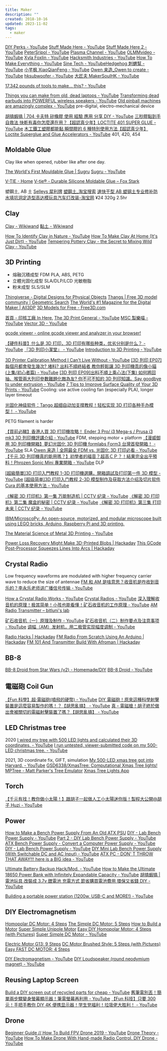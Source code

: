 ```yaml
---
title: Maker
description: ""
created: 2018-10-16
updated: 2023-11-02
tags:
  - maker
---
```


[DIY Perks - YouTube](https://www.youtube.com/@DIYPerks)
[Stuff Made Here - YouTube](https://www.youtube.com/@StuffMadeHere)
[Stuff Made Here 2 - YouTube](https://www.youtube.com/@StuffMadeHere2)
[PeterSripol - YouTube](https://www.youtube.com/@PeterSripol)
[Plasma Channel - YouTube](https://www.youtube.com/@PlasmaChannel)
[OLMMvideo - YouTube](https://www.youtube.com/@OLMMvideo)
[Xyla Foxlin - YouTube](https://www.youtube.com/@xylafoxlin)
[Hacksmith Industries - YouTube](https://www.youtube.com/@theHacksmith)
[How To Make Everything - YouTube](https://www.youtube.com/@htme)
[Sine Tech - YouTube](https://www.youtube.com/@sinetech19)[Hedgehog 刺蝟幫 - YouTube](https://www.youtube.com/@hedgehogTW)
[小芊枫 XiaoQianFeng - YouTube](https://www.youtube.com/@Xiaoqianfeng)
[Owen 来造\_Owen to create - YouTube](https://www.youtube.com/@owen_owentocreate121)
[hksubwoofer - YouTube](https://www.youtube.com/@hksubwoofer)
[大匠夫 MakerSoulHK - YouTube](https://www.youtube.com/@MakerSoulHK)

[17,342 pounds of tools to make... this? - YouTube](https://www.youtube.com/watch?v=SjJulcvTA7Y&t=62s)

[Things you can make from old, dead laptops - YouTube](https://www.youtube.com/watch?v=WLP_L7Mgz6M)
[Transforming dead earbuds into POWERFUL wireless speakers - YouTube](https://www.youtube.com/watch?v=zNHDbXAmY_0)
[Old pinball machines are amazingly complex - YouTube](https://www.youtube.com/watch?v=ue-1JoJQaEg) pre-digital, electro-mechanical device

[胡搞蝦搞 | 704 卡夫特 矽橡膠 使用 經驗 應用 分享 DIY - YouTube](https://www.youtube.com/watch?v=rDDcJQGJLEI)
[三秒膠黏到手自救法 快乾有毒你怎麼還在用？【超認真少年】LOCTITE 401 SUPER GLUE - YouTube](https://www.youtube.com/watch?v=oLcHF37QqIQ)
[木工鐵工塑膠都能黏 瞬間膠的 6 種特別使用方法【超認真少年】Loctite Superglue and Glue Accelerators - YouTube](https://www.youtube.com/watch?v=aakU0PKIzz4) 401, 420, 454

## Moldable Glue

Clay like when opened, rubber like after one day.

[The World's First Mouldable Glue | Sugru](https://sugru.com/)
[Sugru - YouTube](https://www.youtube.com/@sugru)

[V-TIE - Home](https://www.facebook.com/ALLABOUTVTIE/)
[V-tie® - Durable Silicone Moldable Glue – Fox Stark](https://foxstark.com/products/moldable-glue)

塑鋼土, AB 土
[Selleys 犀利牌](http://www.selleys.com.hk/zh-hant/products/details/27/)
[塑鋼土\_淘宝搜索](https://search.taobao.com/search?q=%E5%A1%91%E9%8B%BC%E5%9C%9F&commend=all&ssid=s5-e&search_type=item&atype=&filterFineness=)
[速快干型 AB 塑钢土专业修补防水填坑洞定造型高达模玩具汽车灯改装-淘宝网](https://item.taobao.com/item.htm?id=622337468328) ¥24 320g 2.5hr

## Clay

[Clay - Wikiwand](https://www.wikiwand.com/en/clay)
[黏土 - Wikiwand](https://www.wikiwand.com/zh-hant/%E9%BB%8F%E5%9C%9F)

[How To Identify Clay in Nature - YouTube](https://www.youtube.com/watch?v=nqiJJDzR3vw)
[How To Make Clay At Home (It's Just Dirt) - YouTube](https://www.youtube.com/watch?v=ca20JkKFAcE)
[Tempering Pottery Clay - the Secret to Mixing Wild Clay - YouTube](https://www.youtube.com/watch?v=uZZdLLCO8Iw)

## 3D Printing

- 熔融沉積成型 FDM
  PLA, ABS, PETG
- 立體光固化成型 SLA/DLP/LCD
  光敏樹脂
- 粉末成型 SLS/SLM

[Thingiverse - Digital Designs for Physical Objects](https://www.thingiverse.com/)
[Thangs | Free 3D model community | Geometric Search](https://www.thangs.com/)
[The World's #1 Magazine for the Digital Maker | All3DP](https://all3dp.com/)
[3D Models for Free - Free3D.com](https://free3d.com/)

[首頁 - 印核工廠 In Here.](https://inhere3d.com/)
[The 3D Print General - YouTube](https://www.youtube.com/@3DPrintGeneral)
[MSC 製樂喵 - YouTube](https://www.youtube.com/@MSCShopHK)
[Vector 3D - YouTube](https://www.youtube.com/@Vector3DP)

[gcode viewer - online gcode viewer and analyzer in your browser!](http://gcode.ws/)

[【硬件科普】什么是 3D 打印，3D 打印有哪些种类，优劣分别是什么？ - YouTube](https://www.youtube.com/watch?v=YqY6BbhkbGA)
[『3D 列印小潔堂』 - YouTube](https://www.youtube.com/playlist?list=PLtVJQPo_KE7vad_4nNTLlioaU94RN0023)
[Introduction to 3D Printing - YouTube](https://www.youtube.com/playlist?list=PLL3HlcMqxH5LmXMFLifsk031FZhVaL5np)

[3D Printer Calibration Method I Can't Live Without - YouTube](https://www.youtube.com/watch?v=dbWAhb40kG4)
[[3D 列印 EP07]每個月都會發生幾次? 堵料? 出料不順終結者 教你輕鬆讓 3D 列印機乖的像小貓(上集/初心者篇) - YouTube](https://www.youtube.com/watch?v=x-BnrgAzZwU)
[[3D 列印 EP09]出料不順上乘心法(下集) 如何將回抽、喉管兩大列印參數難題化敵為友? 你不可不知的 3D 列印知識。Say goodbye to under extrusion - YouTube](https://www.youtube.com/watch?v=NoNFROpC7k8)
[7 Tips to Improve Surface Quality of Your 3D Prints - YouTube](https://www.youtube.com/watch?v=eHn5IJeLCoQ)
Cooling: use active cooling fan (especially PLA), longer layer timeout

[光固化神级软件：Tango 超细自动加支撑教程！轻松实现 3D 打印各种手办模型！ - YouTube](https://www.youtube.com/watch?v=2Y5hD_KY9VE)

PETG filament is harder

[【買前必睇】香港人買 3D 打印機攻略！ Ender 3 Pro/ i3 Mega-s / Prusa i3 mk3 3D 列印機評講介紹 - YouTube](https://www.youtube.com/watch?v=ozrZP6ODV3U) FDM, stepping motor + platform
[【漫威御用 3D 列印機開箱】夢幻光固化 3D 列印機 formlabs Form3 台灣首發開箱！ - YouTube](https://www.youtube.com/watch?v=0J5k3AEzXpU) SLA
[Owen 来造 | 全网最全 FDM vs. 光固化 3D 打印必看 - YouTube](https://www.youtube.com/watch?v=9zdQj5gDGes)
[【千元 3D 列印機真的能用嗎？】初學者的福音？超高ＣＰ？！結果完全出乎預料！Phrozen Sonic Mini 專業開箱 - YouTube](https://www.youtube.com/watch?v=GF93v88nSfw) DLP

[[超級簡單]3D 打印入門教程 1-3D 打印機選購，開箱調試及打印第一件 3D 模型 - YouTube](https://www.youtube.com/watch?v=CRMera1Szzs)
[[超级简单]3D 打印入门教程 2-3D 模型制作及获取方法介绍及切片软件 Cura 的基本使用方法 - YouTube](https://www.youtube.com/watch?v=Rn6Si93cVeQ)

[《解密 3D 打印机》第一集 万能制造机 | CCTV 纪录 - YouTube](https://www.youtube.com/watch?v=B4pd3z2J39w)
[《解密 3D 打印机》第二集 魔盒的秘密 | CCTV 纪录 - YouTube](https://www.youtube.com/watch?v=3-GNgDWJ7Bs)
[《解密 3D 打印机》第三集 打印未来 | CCTV 纪录 - YouTube](https://www.youtube.com/watch?v=X1sTUXGm_VI)

[IBM/MicroscoPy: An open-source, motorized, and modular microscope built using LEGO bricks, Arduino, Raspberry Pi and 3D printing.](https://github.com/IBM/MicroscoPy)

[The Material Science of Metal 3D Printing - YouTube](https://www.youtube.com/watch?v=fzBRYsiyxjI)

[Power Loss Recovery Might Make 3D-Printed Blobs | Hackaday](https://hackaday.com/2022/10/10/power-loss-recovery-might-make-3d-printed-blobs/)
[This GCode Post-Processor Squeezes Lines Into Arcs | Hackaday](https://hackaday.com/2020/11/03/this-gcode-post-processor-squeezes-lines-into-arcs/)

## Crystal Radio

Low frequency waveforms are modulated with higher frequency carrier wave to reduce the size of antennae
[FM 和 AM 是啥意思？收音机是咋收到音乐的？李永乐老师讲广播信号传输 - YouTube](https://www.youtube.com/watch?v=ckAflJSt5-4)

[How a Crystal Radio Works - YouTube](https://www.youtube.com/watch?v=0-PParSmwtE)
[Crystal Radios - YouTube](https://www.youtube.com/playlist?list=PLFsZmHTZL-zlSltC6ELZW9PK4ks7wgPRz)
[深入理解收音机的原理！极其简单！小孩也能看懂！矿石收音机的工作原理 - YouTube](https://www.youtube.com/watch?v=d_5F-iUXSVY)
[AM Radio Transmitter – bitluni's lab](http://bitluni.net/am-radio-transmitter/)

[矿石收音机（一）原理及制作 - YouTube](https://www.youtube.com/watch?v=LOscWymmm8Y)
[矿石收音机（二）制作要点及注意事项 - YouTube](https://www.youtube.com/watch?v=rvaUH0Zd2NY)
[调幅（AM）发射机，用二极管实现幅度调制 - YouTube](https://www.youtube.com/watch?v=k1uYluW9x0I)

[Radio Hacks | Hackaday](https://hackaday.com/category/radio-hacks/)
[FM Radio From Scratch Using An Arduino | Hackaday](https://hackaday.com/2020/12/04/fm-radio-from-scratch-using-an-arduino/)
[FM 101 And Transmitter Build With Afroman | Hackaday](https://hackaday.com/2016/01/09/fm-101-and-transmitter-build-with-afroman/)

## BB-8

[BB-8 Droid from Star Wars (v2) - Homemade/DIY](https://rimstar.org/science_electronics_projects/bb-8_star_wars_droid_v2.htm)
[BB-8 Droid - YouTube](https://www.youtube.com/playlist?list=PLFsZmHTZL-zmztc_P7h2tqLxKJHu0vH1e)

## 電磁砲 Coil Gun

[【Fun 科學】超‧電磁砲(噴飛的硬幣) - YouTube](https://www.youtube.com/watch?v=sKcblM1ayts)
[DIY 電磁砲！原來這種科學射擊裝置是這麼容易製作的嗎！？【胡思亂搞】 - YouTube](https://www.youtube.com/watch?v=5NWkYHwPClI)
[真・電磁槍！胡子終於做出會被關切的電磁射擊裝置了嗎？【胡思亂搞】 - YouTube](https://www.youtube.com/watch?v=h_5YEyR9aP0)

## LED Christmas tree

2020
[I wired my tree with 500 LED lights and calculated their 3D coordinates. - YouTube](https://www.youtube.com/watch?v=TvlpIojusBE)
[I run untested, viewer-submitted code on my 500-LED christmas tree. - YouTube](https://www.youtube.com/watch?v=v7eHTNm1YtU)

2021, 3D coordinate fix, GIFT, simulation
[My 500-LED xmas tree got into Harvard. - YouTube](https://www.youtube.com/watch?v=WuMRJf6B5Q4)
[GSD6338/XmasTree: Computational Xmas Tree lights!](https://github.com/GSD6338/XmasTree)
[MPTree - Matt Parker's Tree Emulator](https://santiagodg.github.io/mptree/)
[Xmas Tree Lights App](https://sirxemic.github.io/xmastree-app/)

## Torch

[【千元有找！教你做小太陽！】跟胡子一起做人工小太陽迷你版！製程大公開@胡子 Huzi - YouTube](https://www.youtube.com/watch?v=GjVRebAjXrE)

## Power

[How to Make a Bench Power Supply From An Old ATX PSU](https://www.makeuseof.com/tag/how-to-make-a-bench-power-supply-from-an-old-atx-psu/)
[DIY - Lab Bench Power Supply - YouTube](https://www.youtube.com/watch?v=F3_OeVjKHr0)
[Part 2 - DIY Lab Bench Power Supply - YouTube](https://www.youtube.com/watch?v=EykkSitEOIw)
[ATX Bench Power Supply - Convert a Computer Power Supply - YouTube](https://www.youtube.com/watch?v=n_A-jkpjpcM)
[DIY - Lab Bench Power Supply - YouTube](https://www.youtube.com/watch?v=F3_OeVjKHr0)
[DIY Mini Lab Bench Power Supply (With Switchable DC and AC Input) - YouTube](https://www.youtube.com/watch?v=PhLFmokgr9o)
[ATX PC - DON' T THROW THAT AWAY!!! here is a BIG idea - YouTube](https://www.youtube.com/watch?v=k1StXKWTnvo)

[Ultimate Battery Backup Hack/Mod. - YouTube](https://www.youtube.com/watch?v=-Ur-D37-juo)
[How to Make the Ultimate 18650 Power Bank with Infinitely Expandable Capacity - YouTube](https://www.youtube.com/watch?v=0jRsltIW8qM)
[胡搞蝦搞 | 電池玩具 改裝成 3.7v 鋰電池 充電方式 節省購買電池費用 環保又省錢 DIY - YouTube](https://www.youtube.com/watch?v=2C41dd7dmh4)

[Building a portable power station (1200w, USB-C and MORE!) - YouTube](https://www.youtube.com/watch?v=adY-S8AH_Jc)

## DIY Electromagnetism

[Homopolar DC Motor: 4 Steps](https://www.instructables.com/id/Homopolar-DC-motor/)
[The Simple DC Motor: 5 Steps](https://www.instructables.com/id/The-Simple-DC-Motor/)
[How to Build a Motor](https://www.instructables.com/id/How-To-Build-a-Motor/)
[Super Simple Unipole Motor](https://www.instructables.com/id/Super-Simple-Unipole-Motor/)
[Easy DIY Homopolar Motor: 4 Steps (with Pictures)](https://www.instructables.com/id/Easy-DIY-Homopolar-Motor/)
[Super Simple DC Motor - YouTube](https://www.youtube.com/watch?v=4CGjs-Z7bDE)

[Electric Motor G13: 9 Steps](https://www.instructables.com/id/Electric-Motor-G13/)
[DC Motor Brushed Style: 5 Steps (with Pictures)](https://www.instructables.com/id/DC-Motor-Brushed-Style/)
[Easy FAST DC MOTOR: 4 Steps](https://www.instructables.com/id/Easy-FAST-DC-MOTOR/)

[DIY Electromagnetism - YouTube](https://www.youtube.com/playlist?list=PL_92WMXSLe__DCuMW5TJZtRXvkaR97RTe)
[DIY Loudspeaker (round neodymium magnet) - YouTube](https://www.youtube.com/watch?v=B7p2FuJkzkc)

## Reusing Laptop Screen

[Build a DIY screen out of recycled parts for cheap - YouTube](https://www.youtube.com/watch?v=CfirQC99xPc)
[舊筆電別丟！簡單兩步驟變身螢幕顯示器！筆電螢幕再利用 - YouTube](https://www.youtube.com/watch?v=iQCi6GUIk64)
[【Fun 科技】只要 300 元！手把手教你 DIY 4K 便携显示器！学生党福利！垃圾佬大胜利！ - YouTube](https://www.youtube.com/watch?v=lQfBB8_bmd8)

## Drone

[Beginner Guide // How To Build FPV Drone 2019 - YouTube](https://www.youtube.com/watch?v=5r2pS1oIoCw)
[Drone Theory - YouTube](https://www.youtube.com/playlist?list=PLwQuIH2CxvuNwSc9hrZjqlJOshi5iXb3l)
[How To Make Drone With Hand-made Radio Control. DIY Drone - YouTube](https://www.youtube.com/watch?v=yFBvC_zRiek&t=0s)
